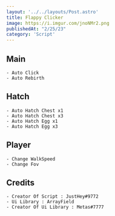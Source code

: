 ```yaml
---
layout: '../../layouts/Post.astro'
title: Flappy Clicker
image: https://i.imgur.com/jnoNMr2.png
publishedAt: "2/25/23"
category: 'Script'
---
```


## Main
```
- Auto Click
- Auto Rebirth
```

## Hatch
```
- Auto Hatch Chest x1
- Auto Hatch Chest x3
- Auto Hatch Egg x1
- Auto Hatch Egg x3
```

## Player
```
- Change WalkSpeed
- Change Fov
```

## Credits
```
- Creator Of Script : JustHey#9772
- Ui Library : ArrayField
- Creator Of Ui Library : Metas#7777
```